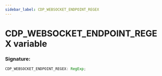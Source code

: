 ```yaml
---
sidebar_label: CDP_WEBSOCKET_ENDPOINT_REGEX
---
```


# CDP_WEBSOCKET_ENDPOINT_REGEX variable

### Signature:

```typescript
CDP_WEBSOCKET_ENDPOINT_REGEX: RegExp;
```
